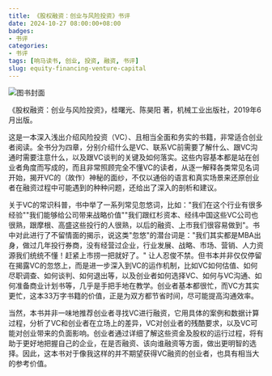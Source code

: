 ```yaml
---
title: 《股权融资：创业与风险投资》书评
date: 2024-10-27 08:00:00+08:00
badges:
- 书评
categories:
- 书评
tags: [响马读书, 创业, 投资, 融资, 书评]
slug: equity-financing-venture-capital
---
```


<div class="p-3 text-center">
  <img class="img-fluid" src="/images/2024/1027/book-cover.png" alt="图书封面">
</div>

《股权融资：创业与风险投资》，桂曙光、陈昊阳 著，机械工业出版社，2019年6月出版。

这是一本深入浅出介绍风险投资（VC）、且相当全面和务实的书籍，非常适合创业者阅读。全书分为四章，分别介绍什么是VC、联系VC前需要了解什么、跟VC沟通时需要注意什么，以及跟VC谈判的关键及如何落实。这些内容基本都是站在创业者角度而写成的，而且非常照顾完全不懂VC的读者，从逐一解释各类常见名词开始，揭开VC的（故作）神秘的面纱，不仅以通俗的语言和真实场景来还原创业者在融资过程中可能遇到的种种问题，还给出了深入的剖析和建议。

关于VC的常识科普，书中举了一系列常见忽悠词，比如："我们在这个行业有很多经验""我们能够给公司带来战略价值""我们跟红杉资本、经纬中国这些VC公司也很熟，跟摩根、高盛这些投行的人很熟，以后的融资、上市我们很容易做到"。书中对此进行了不留情面的揭示，说这类"忽悠"的潜台词是："我们其实都是MBA出身，做过几年投行券商，没有经营过企业，行业发展、战略、市场、营销、人力资源我们统统不懂！赶紧上市捞一把就好了。" 让人忍俊不禁。但书本并非仅仅停留在揭露VC的忽悠上，而是进一步深入到VC的运作机制，比如VC如何估值、如何尽职调查、如何谈判、如何退出等，以及创业者如何选择VC、如何与VC沟通、如何准备商业计划书等，几乎是手把手地在教学。创业者基本都很忙，而VC方其实更忙，这本33万字书籍的价值，正是为双方都节省时间，尽可能提高沟通效率。

当然，本书并非一味地推荐创业者寻找VC进行融资，它用具体的案例和数据计算过程，分析了VC和创业者在立场上的差异，VC对创业者的残酷要求，以及VC可能对创业带来的负面影响。创业者通过详细了解这些资金及股权的运行过程，将有助于更好地把握自己的企业，在是否融资、该向谁融资等方面，做出更明智的选择。因此，这本书对于像我这样的并不期望获得VC融资的创业者，也具有相当大的参考价值。
